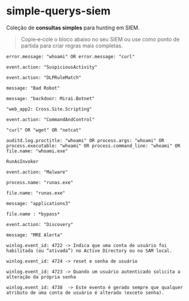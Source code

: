 # simple-querys-siem
Coleção de **consultas simples** para hunting em SIEM.

> Copie‑e‑cole o bloco abaixo no seu SIEM ou use como ponto de partida para criar regras mais completas.

```kql
error.message: "whoami" OR error.message: "curl"

event.action: "SuspiciousActivity"

event.action: "DLPRuleMatch"

message: "Bad Robot"

message: "backdoor: Mirai.Botnet"

"web_app2: Cross.Site.Scripting"

event.action: "CommandAndControl"

"curl" OR "wget" OR "netcat"

auditd.log.proctitle: "whoami" OR process.args: "whoami" OR process.executable: "whoami" OR process.command_line: "whoami" OR file.name: "whoami.exe"

RunAsInvoker

event.action: "Malware"

process.name: "runas.exe"

file.name: "runas.exe"

message: "applications3"

file.name : *bypass*

event.action: "Discovery"

message: "MRE Alerta"

winlog.event_id: 4722 -> Indica que uma conta de usuário foi habilitada (ou “ativada”) no Active Directory ou no SAM local.

winlog.event_id: 4724 -> reset e senha de usuário 

winlog.event_id: 4723 -> Quando um usuário autenticado solicita a alteração da própria senha

winlog.event_id: 4738  -> Este evento é gerado sempre que qualquer atributo de uma conta de usuário é alterado (exceto senha).

